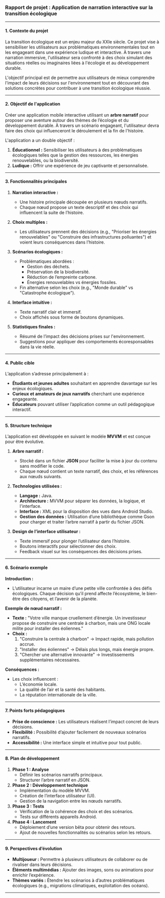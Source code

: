 ### **Rapport de projet : Application de narration interactive sur la transition écologique**

---

#### **1. Contexte du projet**
La transition écologique est un enjeu majeur du XXIe siècle. Ce projet vise à sensibiliser les utilisateurs aux problématiques environnementales tout en les engageant dans une expérience ludique et interactive. À travers une narration immersive, l'utilisateur sera confronté à des choix simulant des situations réelles ou imaginaires liées à l'écologie et au développement durable.

L'objectif principal est de permettre aux utilisateurs de mieux comprendre l'impact de leurs décisions sur l'environnement tout en découvrant des solutions concrètes pour contribuer à une transition écologique réussie.

---

#### **2. Objectif de l'application**
Créer une application mobile interactive utilisant un **arbre narratif** pour proposer une aventure autour des thèmes de l’écologie et du développement durable. À travers un scénario engageant, l'utilisateur devra faire des choix qui influenceront le déroulement et la fin de l'histoire.

L'application a un double objectif :
1. **Éducationnel :** Sensibiliser les utilisateurs à des problématiques écologiques telles que la gestion des ressources, les énergies renouvelables, ou la biodiversité.
2. **Ludique :** Offrir une expérience de jeu captivante et personnalisée.

---

#### **3. Fonctionnalités principales**
1. **Narration interactive :**
    - Une histoire principale découpée en plusieurs nœuds narratifs.
    - Chaque nœud propose un texte descriptif et des choix qui influencent la suite de l’histoire.

2. **Choix multiples :**
    - Les utilisateurs prennent des décisions (e.g., "Prioriser les énergies renouvelables" ou "Construire des infrastructures polluantes") et voient leurs conséquences dans l’histoire.

3. **Scénarios écologiques :**
    - Problématiques abordées :
        - Gestion des déchets.
        - Préservation de la biodiversité.
        - Réduction de l’empreinte carbone.
        - Énergies renouvelables vs énergies fossiles.
    - Fin alternative selon les choix (e.g., "Monde durable" vs "Catastrophe écologique").

4. **Interface intuitive :**
    - Texte narratif clair et immersif.
    - Choix affichés sous forme de boutons dynamiques.

5. **Statistiques finales :**
    - Résumé de l’impact des décisions prises sur l'environnement.
    - Suggestions pour appliquer des comportements écoresponsables dans la vie réelle.

---

#### **4. Public cible**
L’application s’adresse principalement à :
- **Étudiants et jeunes adultes** souhaitant en apprendre davantage sur les enjeux écologiques.
- **Curieux et amateurs de jeux narratifs** cherchant une expérience engageante.
- **Éducateurs** pouvant utiliser l’application comme un outil pédagogique interactif.

---

#### **5. Structure technique**
L’application est développée en suivant le modèle **MVVM** et est conçue pour être évolutive.

1. **Arbre narratif :**
    - Stocké dans un fichier **JSON** pour faciliter la mise à jour du contenu sans modifier le code.
    - Chaque nœud contient un texte narratif, des choix, et les références aux nœuds suivants.

2. **Technologies utilisées :**
    - **Langage :** Java.
    - **Architecture :** MVVM pour séparer les données, la logique, et l'interface.
    - **Interface :** XML pour la disposition des vues dans Android Studio.
    - **Gestion des données :** Utilisation d’une bibliothèque comme Gson pour charger et traiter l’arbre narratif à partir du fichier JSON.

3. **Design de l’interface utilisateur :**
    - Texte immersif pour plonger l’utilisateur dans l’histoire.
    - Boutons interactifs pour sélectionner des choix.
    - Feedback visuel sur les conséquences des décisions prises.

---

#### **6. Scénario exemple**
**Introduction :**
- L’utilisateur incarne un maire d’une petite ville confrontée à des défis écologiques. Chaque décision qu’il prend affecte l’écosystème, le bien-être des citoyens, et l’avenir de la planète.

**Exemple de nœud narratif :**
- **Texte :** "Votre ville manque cruellement d’énergie. Un investisseur propose de construire une centrale à charbon, mais une ONG locale milite pour installer des éoliennes."
- **Choix :**
    1. "Construire la centrale à charbon" → Impact rapide, mais pollution accrue.
    2. "Installer des éoliennes" → Délais plus longs, mais énergie propre.
    3. "Chercher une alternative innovante" → Investissements supplémentaires nécessaires.

**Conséquences :**
- Les choix influencent :
    - L’économie locale.
    - La qualité de l’air et la santé des habitants.
    - La réputation internationale de la ville.

---

#### **7. Points forts pédagogiques**
- **Prise de conscience :** Les utilisateurs réalisent l’impact concret de leurs décisions.
- **Flexibilité :** Possibilité d’ajouter facilement de nouveaux scénarios narratifs.
- **Accessibilité :** Une interface simple et intuitive pour tout public.

---

#### **8. Plan de développement**
1. **Phase 1 : Analyse**
    - Définir les scénarios narratifs principaux.
    - Structurer l’arbre narratif en JSON.
2. **Phase 2 : Développement technique**
    - Implémentation du modèle MVVM.
    - Création de l’interface utilisateur (UI).
    - Gestion de la navigation entre les nœuds narratifs.
3. **Phase 3 : Tests**
    - Vérification de la cohérence des choix et des scénarios.
    - Tests sur différents appareils Android.
4. **Phase 4 : Lancement**
    - Déploiement d’une version bêta pour obtenir des retours.
    - Ajout de nouvelles fonctionnalités ou scénarios selon les retours.

---

#### **9. Perspectives d’évolution**
- **Multijoueur :** Permettre à plusieurs utilisateurs de collaborer ou de rivaliser dans leurs décisions.
- **Éléments multimédias :** Ajouter des images, sons ou animations pour enrichir l’expérience.
- **Thèmes variés :** Étendre les scénarios à d’autres problématiques écologiques (e.g., migrations climatiques, exploitation des océans).

---